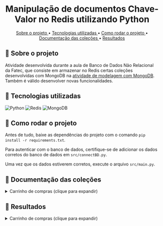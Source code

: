 <h1 align="center"> Manipulação de documentos Chave-Valor no Redis utilizando Python </h1>

<p align="center"> 
<a href="#sobre"> Sobre o projeto </a> • <a href="#tecnologias"> Tecnologias utilizadas </a> • <a href="#comoRodar"> Como rodar o projeto </a> • <a href="#doc"> Documentação das coleções </a> • <a href="#resultados"> Resultados </a>
</p>

## <a id="sobre"> 🎲 Sobre o projeto </a>

Atividade desenvolvida durante a aula de Banco de Dados Não Relacional da Fatec, que consiste em armazenar no Redis certas coleções desenvolvidas com MongoDB na [atividade de modelagem com MongoDB](https://github.com/gioliveirass/fatec-BDNR-mongo-ml). Também é válido desenvolver novas funcionalidades.

## <a id="tecnologias"> 🎲 Tecnologias utilizadas </a>

![Python](https://img.shields.io/badge/Python-FFD43B?style=for-the-badge&logo=python&logoColor=blue)
![Redis](https://img.shields.io/badge/redis-%23DD0031.svg?&style=for-the-badge&logo=redis&logoColor=white)
![MongoDB](https://img.shields.io/badge/MongoDB-4EA94B?style=for-the-badge&logo=mongodb&logoColor=white)

## <a id="comoRodar"> 🎲 Como rodar o projeto </a>

Antes de tudo, baixe as dependências do projeto com o comando `pip install -r requirements.txt`.

Para autenticar com o banco de dados, certifique-se de adicionar os dados corretos do banco de dados em `src/connectBD.py`.

Uma vez que os dados estiverem corretos, execute o arquivo `src/main.py`.

## <a id="resultados"> 🎲 Documentação das coleções </a>

<details>
  <summary>Carrinho de compras (clique para expandir)</summary>
  <br>
  <table>
    <tr>
      <th>Chave</th>
      <th>Valor</th>
    </tr>
    <tr>
      <td>carrinho:{cpfDoUsuario}</td>
      <td>{"produtos": {"id": "idDoProduto"}}</td>
    </tr>
  </table>
</details>

## <a id="resultados"> 🎲 Resultados </a>

<details>
  <summary>Carrinho de compras (clique para expandir)</summary>
  <br>
  <p>Resultados obtidos após executar as funções do arquivo <a href="https://github.com/gioliveirass/fatec-BDNR-redis-ml/blob/main/src/controllers/cartController.py">cartController.py</a>:</p>
  <p><img src = ".github\results.PNG" alt = "Resultados obtidos" width = 600 /></p>
</details>
